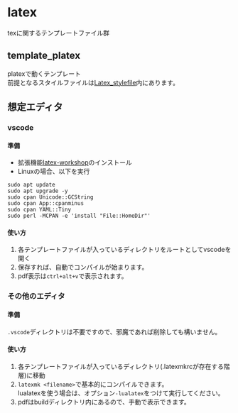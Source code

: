 # latex
texに関するテンプレートファイル群

## template_platex
platexで動くテンプレート  
前提となるスタイルファイルは[Latex_stylefile](https://github.com/tama14142356/Latex_stylefile)内にあります。

## 想定エディタ
### vscode 
#### 準備
- 拡張機能[latex-workshop](https://marketplace.visualstudio.com/items?itemName=James-Yu.latex-workshop)のインストール
- Linuxの場合、以下を実行

```
sudo apt update
sudo apt upgrade -y
sudo cpan Unicode::GCString
sudo cpan App::cpanminus
sudo cpan YAML::Tiny
sudo perl -MCPAN -e 'install "File::HomeDir"'
```

#### 使い方
1. 各テンプレートファイルが入っているディレクトリをルートとしてvscodeを開く
1. 保存すれば、自動でコンパイルが始まります。
1. pdf表示は`ctrl+alt+v`で表示されます。

### その他のエディタ
#### 準備
`.vscode`ディレクトリは不要ですので、邪魔であれば削除しても構いません。
#### 使い方
1. 各テンプレートファイルが入っているディレクトリ(.latexmkrcが存在する階層)に移動
1. `latexmk <filename>`で基本的にコンパイルできます。  
lualatexを使う場合は、オプション`-lualatex`をつけて実行してください。
1. pdfはbuildディレクトリ内にあるので、手動で表示できます。 
